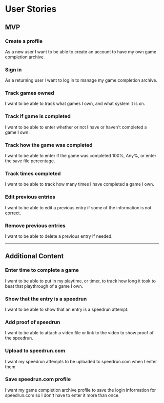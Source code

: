 # User Stories

## MVP

### Create a profile

As a new user I want to be able to create an account to have my own game completion archive.

### Sign in

As a returning user I want to log in to manage my game completion archive.

### Track games owned

I want to be able to track what games I own, and what system it is on.

### Track if game is completed

I want to be able to enter whether or not I have or haven't completed a game I own.

### Track how the game was completed

I want to be able to enter if the game was completed 100%, Any%, or enter the save file percentage.

### Track times completed

I want to be able to track how many times I have completed a game I own.

### Edit previous entries

I want to be able to edit a previous entry if some of the information is not correct.

### Remove previous entries

I want to be able to delete a previous entry if needed.

------------------------------------------------------------------------

## Additional Content

### Enter time to complete a game

I want to be able to put in my playtime, or timer, to track how long it took to beat that playthrough of a game I own.

### Show that the entry is a speedrun

I want to be able to show that an entry is a speedrun attempt.

### Add proof of speedrun

I want to be able to attach a video file or link to the video to show proof of the speedrun.

### Upload to speedrun.com

I want my speedrun attempts to be uploaded to speedrun.com when I enter them.

### Save speedrun.com profile

I want my game completion archive profile to save the login information for speedrun.com so I don't have to enter it more than once.